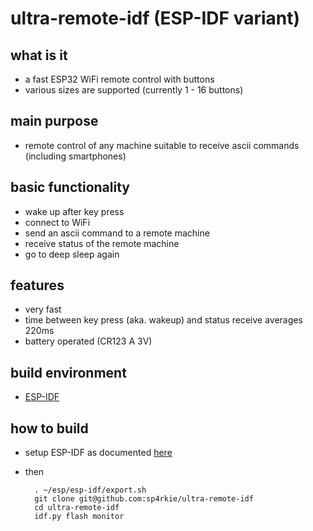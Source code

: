 ultra-remote-idf (ESP-IDF variant)
==================================

what is it
----------

- a fast ESP32 WiFi remote control with buttons
- various sizes are supported (currently 1 - 16 buttons)

main purpose
------------

- remote control of any machine suitable to receive ascii commands (including smartphones)

basic functionality
-------------------

- wake up after key press
- connect to WiFi
- send an ascii command to a remote machine
- receive status of the remote machine
- go to deep sleep again

features
--------

- very fast
- time between key press (aka. wakeup) and status receive averages 220ms
- battery operated (CR123 A 3V)

build environment
-----------------

- [ESP-IDF](https://docs.espressif.com/projects/esp-idf/en/latest/esp32/index.html#)

how to build
------------

- setup ESP-IDF as documented [here](https://docs.espressif.com/projects/esp-idf/en/latest/esp32/get-started/index.html#installation)
- then

        . ~/esp/esp-idf/export.sh
        git clone git@github.com:sp4rkie/ultra-remote-idf
        cd ultra-remote-idf
        idf.py flash monitor

